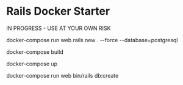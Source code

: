 # Rails Docker Starter

IN PROGRESS - USE AT YOUR OWN RISK

docker-compose run web rails new . --force --database=postgresql

docker-compose build

docker-compose up

docker-compose run web bin/rails db:create

